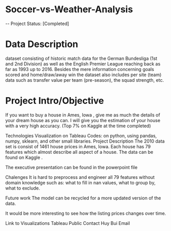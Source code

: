 # Soccer-vs-Weather-Analysis

-- Project Status: [Completed]

# Data Description

dataset consisting of historic match data for the German Bundesliga (1st and 2nd Division) as well as the English Premier League reaching back as far as 1993 up to 2016. Besides the mere information concerning goals scored and home/draw/away win the dataset also includes per site (team) data such as transfer value per team (pre-season), the squad strength, etc. 
# Project Intro/Objective
If you want to buy a house in Ames, Iowa , give me as much the details of your dream house as you can. I will give you the estimation of your house with a very high accuracy. (Top 7% on Kaggle at the time completed)

Technologies
Visualization on Tableau
Codes: on python, using pandas, numpy, sklearn, and other small libraries.
Project Description
The 2010 data set is consist of 1461 house prices in Ames, Iowa. Each house has 79 features which almost describe all aspect of a house. The data can be found on Kaggle .

The executive presentation can be found in the powerpoint file

Chalenges
It is hard to preprocess and engineer all 79 features without domain knowledge such as: what to fill in nan values, what to group by, what to exclude.

Future work
The model can be recycled for a more updated version of the data.

It would be more interesting to see how the listing prices changes over time.

Link to Visualizations
Tableau Public
Contact
Huy Bui Email
